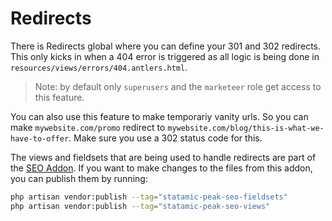 # Redirects

There is Redirects global where you can define your 301 and 302 redirects. This only kicks in when a 404 error is triggered as all logic is being done in `resources/views/errors/404.antlers.html`.

> Note: by default only `superusers` and the `marketeer` role get access to this feature.

You can also use this feature to make temporariy vanity urls. So you can make `mywebsite.com/promo` redirect to `mywebsite.com/blog/this-is-what-we-have-to-offer`. Make sure you use a 302 status code for this.

The views and fieldsets that are being used to handle redirects are part of the [SEO Addon](/getting-started/addons.html#seo). If you want to make changes to the files from this addon, you can publish them by running:

```bash
php artisan vendor:publish --tag="statamic-peak-seo-fieldsets"
php artisan vendor:publish --tag="statamic-peak-seo-views"
```
